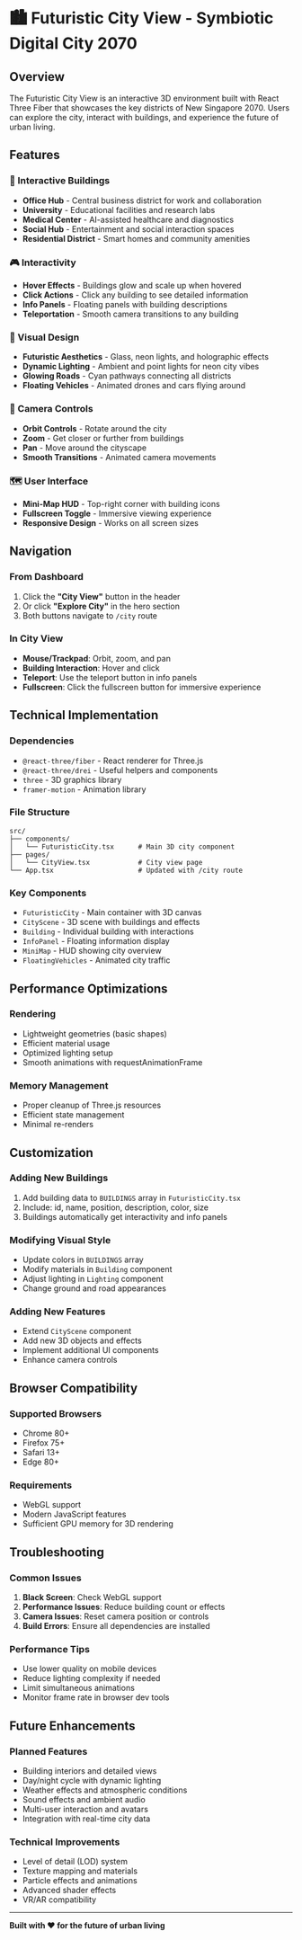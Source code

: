 # 🏙️ Futuristic City View - Symbiotic Digital City 2070

## Overview
The Futuristic City View is an interactive 3D environment built with React Three Fiber that showcases the key districts of New Singapore 2070. Users can explore the city, interact with buildings, and experience the future of urban living.

## Features

### 🏢 Interactive Buildings
- **Office Hub** - Central business district for work and collaboration
- **University** - Educational facilities and research labs
- **Medical Center** - AI-assisted healthcare and diagnostics
- **Social Hub** - Entertainment and social interaction spaces
- **Residential District** - Smart homes and community amenities

### 🎮 Interactivity
- **Hover Effects** - Buildings glow and scale up when hovered
- **Click Actions** - Click any building to see detailed information
- **Info Panels** - Floating panels with building descriptions
- **Teleportation** - Smooth camera transitions to any building

### 🎨 Visual Design
- **Futuristic Aesthetics** - Glass, neon lights, and holographic effects
- **Dynamic Lighting** - Ambient and point lights for neon city vibes
- **Glowing Roads** - Cyan pathways connecting all districts
- **Floating Vehicles** - Animated drones and cars flying around

### 🎥 Camera Controls
- **Orbit Controls** - Rotate around the city
- **Zoom** - Get closer or further from buildings
- **Pan** - Move around the cityscape
- **Smooth Transitions** - Animated camera movements

### 🗺️ User Interface
- **Mini-Map HUD** - Top-right corner with building icons
- **Fullscreen Toggle** - Immersive viewing experience
- **Responsive Design** - Works on all screen sizes

## Navigation

### From Dashboard
1. Click the **"City View"** button in the header
2. Or click **"Explore City"** in the hero section
3. Both buttons navigate to `/city` route

### In City View
- **Mouse/Trackpad**: Orbit, zoom, and pan
- **Building Interaction**: Hover and click
- **Teleport**: Use the teleport button in info panels
- **Fullscreen**: Click the fullscreen button for immersive experience

## Technical Implementation

### Dependencies
- `@react-three/fiber` - React renderer for Three.js
- `@react-three/drei` - Useful helpers and components
- `three` - 3D graphics library
- `framer-motion` - Animation library

### File Structure
```
src/
├── components/
│   └── FuturisticCity.tsx      # Main 3D city component
├── pages/
│   └── CityView.tsx            # City view page
└── App.tsx                     # Updated with /city route
```

### Key Components
- `FuturisticCity` - Main container with 3D canvas
- `CityScene` - 3D scene with buildings and effects
- `Building` - Individual building with interactions
- `InfoPanel` - Floating information display
- `MiniMap` - HUD showing city overview
- `FloatingVehicles` - Animated city traffic

## Performance Optimizations

### Rendering
- Lightweight geometries (basic shapes)
- Efficient material usage
- Optimized lighting setup
- Smooth animations with requestAnimationFrame

### Memory Management
- Proper cleanup of Three.js resources
- Efficient state management
- Minimal re-renders

## Customization

### Adding New Buildings
1. Add building data to `BUILDINGS` array in `FuturisticCity.tsx`
2. Include: id, name, position, description, color, size
3. Buildings automatically get interactivity and info panels

### Modifying Visual Style
- Update colors in `BUILDINGS` array
- Modify materials in `Building` component
- Adjust lighting in `Lighting` component
- Change ground and road appearances

### Adding New Features
- Extend `CityScene` component
- Add new 3D objects and effects
- Implement additional UI components
- Enhance camera controls

## Browser Compatibility

### Supported Browsers
- Chrome 80+
- Firefox 75+
- Safari 13+
- Edge 80+

### Requirements
- WebGL support
- Modern JavaScript features
- Sufficient GPU memory for 3D rendering

## Troubleshooting

### Common Issues
1. **Black Screen**: Check WebGL support
2. **Performance Issues**: Reduce building count or effects
3. **Camera Issues**: Reset camera position or controls
4. **Build Errors**: Ensure all dependencies are installed

### Performance Tips
- Use lower quality on mobile devices
- Reduce lighting complexity if needed
- Limit simultaneous animations
- Monitor frame rate in browser dev tools

## Future Enhancements

### Planned Features
- Building interiors and detailed views
- Day/night cycle with dynamic lighting
- Weather effects and atmospheric conditions
- Sound effects and ambient audio
- Multi-user interaction and avatars
- Integration with real-time city data

### Technical Improvements
- Level of detail (LOD) system
- Texture mapping and materials
- Particle effects and animations
- Advanced shader effects
- VR/AR compatibility

---

**Built with ❤️ for the future of urban living**

